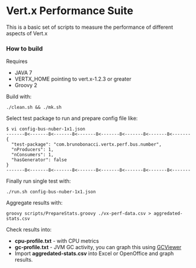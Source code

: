 Vert.x Performance Suite
========================

This is a basic set of scripts to measure the performance of different aspects of Vert.x

### How to build
Requires
 * JAVA 7
 * VERTX_HOME pointing to vert.x-1.2.3 or greater
 * Groovy 2 

Build with:

    ./clean.sh && ./mk.sh
    
Select test package to run and prepare config file like:

    $ vi config-bus-nuber-1x1.json
    -------8<-------8<-------8<-------8<-------8<-------8<-------8<-------
    {
      "test-package": "com.brunobonacci.vertx.perf.bus.number",
      "nProducers": 1,
      "nConsumers": 1,
      "hasGenerator": false
    }
    -------8<-------8<-------8<-------8<-------8<-------8<-------8<-------

Finally run single test with:

    ./run.sh config-bus-nuber-1x1.json

Aggregate results with:

    groovy scripts/PrepareStats.groovy ./vx-perf-data.csv > aggredated-stats.csv

Check results into:
  * **cpu-profile.txt** - with CPU metrics
  * **gc-profile.txt** - JVM GC activity, you can graph this using [GCViewer](http://www.tagtraum.com/gcviewer.html)
  * Import **aggredated-stats.csv** into Excel or OpenOffice and graph results.


                                 
